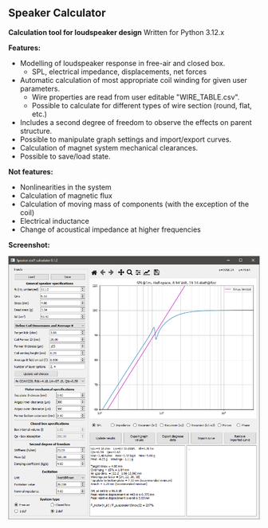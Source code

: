 ## Speaker Calculator
**Calculation tool for loudspeaker design**
Written for Python 3.12.x

**Features:**
* Modelling of loudspeaker response in free-air and closed box.
  * SPL, electrical impedance, displacements, net forces
* Automatic calculation of most appropriate coil winding for given user parameters.
  * Wire properties are read from user editable "WIRE_TABLE.csv".
  * Possible to calculate for different types of wire section (round, flat, etc.)
* Includes a second degree of freedom to observe the effects on parent structure.
* Possible to manipulate graph settings and import/export curves.
* Calculation of magnet system mechanical clearances.
* Possible to save/load state.

**Not features:**
* Nonlinearities in the system
* Calculation of magnetic flux
* Calculation of moving mass of components (with the exception of the coil)
* Electrical inductance
* Change of acoustical impedance at higher frequencies

**Screenshot:**

![Image](./images/SC_screenshot.png)
